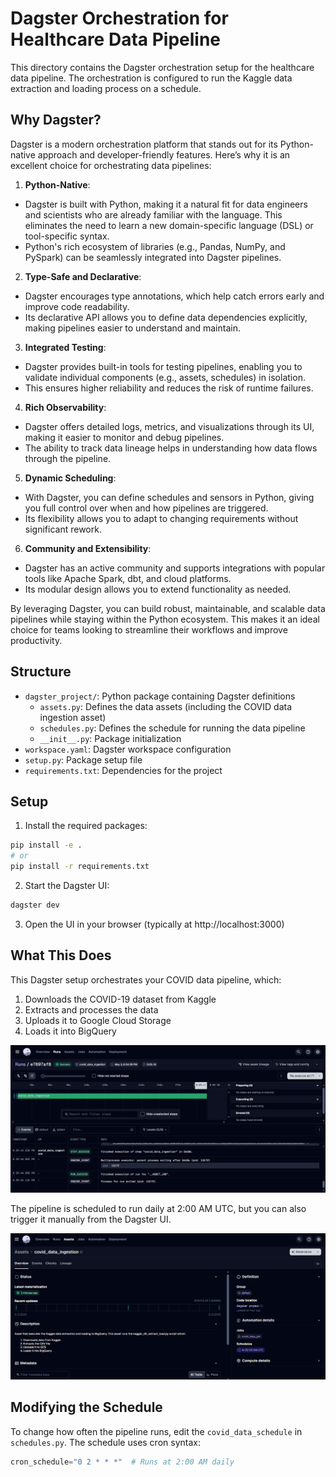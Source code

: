 # Dagster Orchestration for Healthcare Data Pipeline

This directory contains the Dagster orchestration setup for the healthcare data pipeline. The orchestration is configured to run the Kaggle data extraction and loading process on a schedule.

## Why Dagster?

Dagster is a modern orchestration platform that stands out for its Python-native approach and developer-friendly features. Here’s why it is an excellent choice for orchestrating data pipelines:

1. **Python-Native**: 
  - Dagster is built with Python, making it a natural fit for data engineers and scientists who are already familiar with the language. This eliminates the need to learn a new domain-specific language (DSL) or tool-specific syntax.
  - Python's rich ecosystem of libraries (e.g., Pandas, NumPy, and PySpark) can be seamlessly integrated into Dagster pipelines.

2. **Type-Safe and Declarative**:
  - Dagster encourages type annotations, which help catch errors early and improve code readability.
  - Its declarative API allows you to define data dependencies explicitly, making pipelines easier to understand and maintain.

3. **Integrated Testing**:
  - Dagster provides built-in tools for testing pipelines, enabling you to validate individual components (e.g., assets, schedules) in isolation.
  - This ensures higher reliability and reduces the risk of runtime failures.

4. **Rich Observability**:
  - Dagster offers detailed logs, metrics, and visualizations through its UI, making it easier to monitor and debug pipelines.
  - The ability to track data lineage helps in understanding how data flows through the pipeline.

5. **Dynamic Scheduling**:
  - With Dagster, you can define schedules and sensors in Python, giving you full control over when and how pipelines are triggered.
  - Its flexibility allows you to adapt to changing requirements without significant rework.

6. **Community and Extensibility**:
  - Dagster has an active community and supports integrations with popular tools like Apache Spark, dbt, and cloud platforms.
  - Its modular design allows you to extend functionality as needed.

By leveraging Dagster, you can build robust, maintainable, and scalable data pipelines while staying within the Python ecosystem. This makes it an ideal choice for teams looking to streamline their workflows and improve productivity.

## Structure

- `dagster_project/`: Python package containing Dagster definitions
  - `assets.py`: Defines the data assets (including the COVID data ingestion asset)
  - `schedules.py`: Defines the schedule for running the data pipeline
  - `__init__.py`: Package initialization
- `workspace.yaml`: Dagster workspace configuration
- `setup.py`: Package setup file
- `requirements.txt`: Dependencies for the project

## Setup

1. Install the required packages:

```bash
pip install -e .
# or
pip install -r requirements.txt
```

2. Start the Dagster UI:

```bash
dagster dev
```

3. Open the UI in your browser (typically at http://localhost:3000)

## What This Does

This Dagster setup orchestrates your COVID data pipeline, which:

1. Downloads the COVID-19 dataset from Kaggle
2. Extracts and processes the data
3. Uploads it to Google Cloud Storage
4. Loads it into BigQuery

![Dagster asset run UI](../assets/img/dagster-run.png)

The pipeline is scheduled to run daily at 2:00 AM UTC, but you can also trigger it manually from the Dagster UI.

![Dagster UI schedule](../assets/img/dagster-schedule.png)

## Modifying the Schedule

To change how often the pipeline runs, edit the `covid_data_schedule` in `schedules.py`. The schedule uses cron syntax:

```python
cron_schedule="0 2 * * *"  # Runs at 2:00 AM daily
```